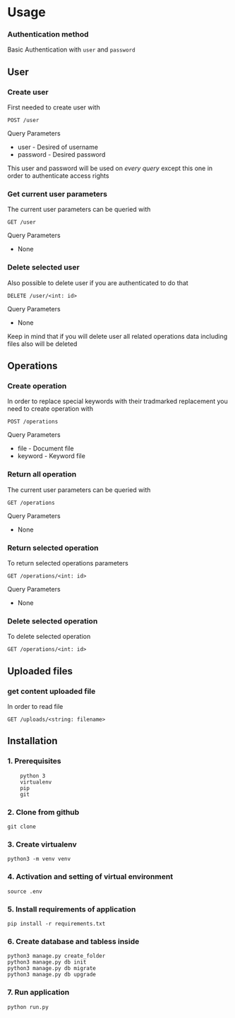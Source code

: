 # Usage


### Authentication method

Basic Authentication with `user` and `password`

## User

### Create user
First needed to create user with 

`POST /user`

Query Parameters
* user - Desired of username
* password - Desired password

This user and password will be used on *every query* except this one in order to authenticate access rights


### Get current user parameters
The current user parameters can be queried with 

`GET /user`

Query Parameters
* None


### Delete selected user 
Also possible to delete user if you are authenticated to do that

`DELETE /user/<int: id>`

Query Parameters
* None

Keep in mind that if you will delete user all related operations data including files also will be deleted



## Operations


### Create operation
In order to replace special keywords with their tradmarked replacement you need to create operation with

`POST /operations`

Query Parameters
* file - Document file
* keyword - Keyword file

### Return all operation
The current user parameters can be queried with 

`GET /operations`

Query Parameters
* None

### Return selected operation
To return selected operations parameters 

`GET /operations/<int: id>`

Query Parameters
* None

### Delete selected operation
To delete selected operation

`GET /operations/<int: id>`


## Uploaded files

### get content uploaded file
In order to read file

`GET /uploads/<string: filename>`



## Installation

### 1. Prerequisites
```
    python 3
    virtualenv
    pip
    git
```
### 2. Clone from github
```
git clone 
```

### 3. Create virtualenv
```
python3 -m venv venv
```

### 4. Activation and setting of virtual environment 
```
source .env
```

### 5. Install requirements of application
```
pip install -r requirements.txt
```

### 6. Create database and tabless inside
```
python3 manage.py create_folder
python3 manage.py db init
python3 manage.py db migrate
python3 manage.py db upgrade
```
### 7. Run application
```
python run.py
```
